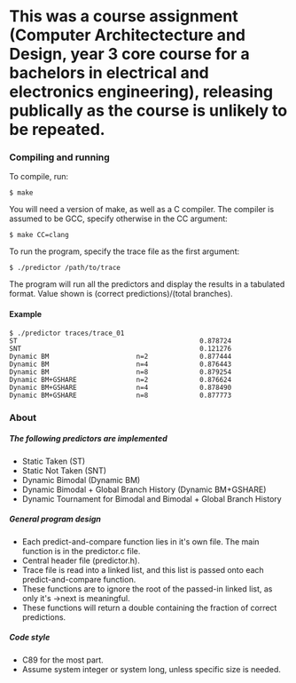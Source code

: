 # This was a course assignment (Computer Architectecture and Design, year 3 core course for a bachelors in electrical and electronics engineering), releasing publically as the course is unlikely to be repeated. 

### Compiling and running

To compile, run:

```
$ make
```

You will need a version of make, as well as a C compiler. The compiler is assumed to be GCC, specify otherwise in the CC argument:

```
$ make CC=clang
```

To run the program, specify the trace file as the first argument:

```
$ ./predictor /path/to/trace
```

The program will run all the predictors and display the results in a tabulated format. Value shown is (correct predictions)/(total branches).

#### Example

```
$ ./predictor traces/trace_01
ST                                              0.878724
SNT                                             0.121276
Dynamic BM                      n=2             0.877444
Dynamic BM                      n=4             0.876443
Dynamic BM                      n=8             0.879254
Dynamic BM+GSHARE               n=2             0.876624
Dynamic BM+GSHARE               n=4             0.878490
Dynamic BM+GSHARE               n=8             0.877773
```
### About

##### The following predictors are implemented

* Static Taken (ST)
* Static Not Taken (SNT)
* Dynamic Bimodal (Dynamic BM)
* Dynamic Bimodal + Global Branch History (Dynamic BM+GSHARE)
* Dynamic Tournament for Bimodal and Bimodal + Global Branch History


##### General program design
* Each predict-and-compare function lies in it's own file. The main function is in the predictor.c file.
* Central header file (predictor.h).
* Trace file is read into a linked list, and this list is passed onto each predict-and-compare function.
* These functions are to ignore the root of the passed-in linked list, as only it's ->next is meaningful.
* These functions will return a double containing the fraction of correct predictions.

##### Code style
* C89 for the most part.
* Assume system integer or system long, unless specific size is needed.
